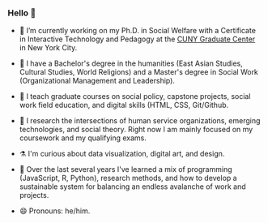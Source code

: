 ### Hello 👋

- 🔭 I’m currently working on my Ph.D. in Social Welfare with a Certificate in Interactive Technology and Pedagogy at the [CUNY Graduate Center](https://www.gc.cuny.edu/) in New York City.
- 📜 I have a Bachelor's degree in the humanities (East Asian Studies, Cultural Studies, World Religions) and a Master's degree in Social Work (Organizational Management and Leadership).
- 👯 I teach graduate courses on social policy, capstone projects, social work field education, and digital skills (HTML, CSS, Git/Github.
- 🔬 I research the intersections of human service organizations, emerging technologies, and social theory. Right now I am mainly focused on my coursework and my qualifying exams.

- ⚗️ I'm curious about data visualization, digital art, and design.
- 🌱 Over the last several years I've learned a mix of programming (JavaScript, R, Python), research methods, and how to develop a sustainable system for balancing an endless avalanche of work and projects.

- 😄 Pronouns: he/him.

<!--
**perlsdiver/perlsdiver** is a ✨ _special_ ✨ repository because its `README.md` (this file) appears on your GitHub profile.

Here are some ideas to get you started:

- 🔭 I’m currently working on ...
- 🌱 I’m currently learning ...
- 👯 I’m looking to collaborate on ...
- 🤔 I’m looking for help with ...
- 💬 Ask me about ...
- 📫 How to reach me: ...
- 😄 Pronouns: ...
- ⚡ Fun fact: ...
-->
